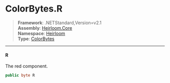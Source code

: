 # ColorBytes.R

> **Framework**: .NETStandard,Version=v2.1  
> **Assembly**: [Heirloom.Core][0]  
> **Namespace**: [Heirloom][0]  
> **Type**: [ColorBytes][1]  

--------------------------------------------------------------------------------

#### R

The red component.

```cs
public byte R
```

[0]: ..\Heirloom.Core.md
[1]: Heirloom.ColorBytes.md
